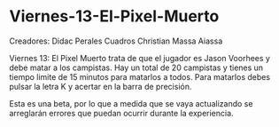 # Viernes-13-El-Pixel-Muerto

Creadores:
Didac Perales Cuadros
Christian Massa Aiassa

Viernes 13: El Pixel Muerto trata de que el jugador es Jason Voorhees y debe matar a los campistas.
Hay un total de 20 campistas y tienes un tiempo limite de 15 minutos para matarlos a todos.
Para matarlos debes pulsar la letra K y acertar en la barra de precisión.

Esta es una beta, por lo que a medida que se vaya actualizando se arreglarán errores que puedan ocurrir durante la experiencia.
